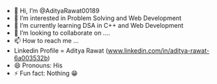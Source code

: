 - 👋 Hi, I’m @AdityaRawat00189
- 👀 I’m interested in Problem Solving and Web Development
- 🌱 I’m currently learning DSA in C++ and Web Development
- 💞️ I’m looking to collaborate on ....
- 📫 How to reach me ...
- Linkedin Profile = Aditya Rawat (www.linkedin.com/in/aditya-rawat-6a003532b)
- 😄 Pronouns: His
- ⚡ Fun fact: Nothing 😁

<!---
AdityaRawat00189/AdityaRawat00189 is a ✨ special ✨ repository because its `README.md` (this file) appears on your GitHub profile.
You can click the Preview link to take a look at your changes.
--->
